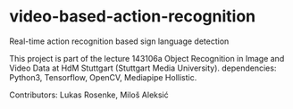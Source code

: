 # video-based-action-recognition
Real-time action recognition based sign language detection

This project is part of the lecture 143106a Object Recognition in Image and Video Data at HdM Stuttgart (Stuttgart Media University).
dependencies: Python3, Tensorflow, OpenCV, Mediapipe Hollistic. 

Contributors:
Lukas Rosenke, Miloš Aleksić

